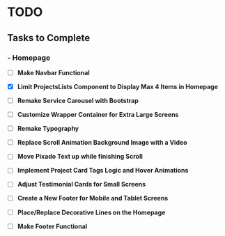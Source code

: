 # TODO

## Tasks to Complete

### - Homepage

- [ ] **Make Navbar Functional**

- [x] **Limit ProjectsLists Component to Display Max 4 Items in Homepage**

- [ ] **Remake Service Carousel with Bootstrap**

- [ ] **Customize Wrapper Container for Extra Large Screens**

- [ ] **Remake Typography**

- [ ] **Replace Scroll Animation Background Image with a Video**

- [ ] **Move Pixado Text up while finishing Scroll**

- [ ] **Implement Project Card Tags Logic and Hover Animations**

- [ ] **Adjust Testimonial Cards for Small Screens**

- [ ] **Create a New Footer for Mobile and Tablet Screens**

- [ ] **Place/Replace Decorative Lines on the Homepage**

- [ ] **Make Footer Functional**
